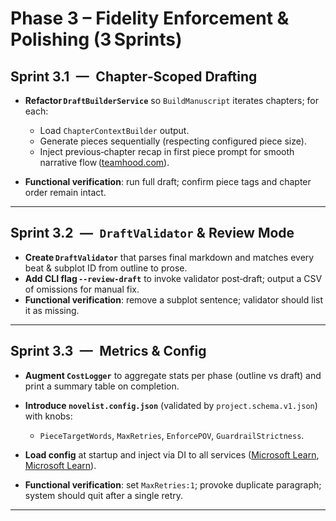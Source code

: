 # Phase 3 – Fidelity Enforcement & Polishing (3 Sprints)

## Sprint 3.1 — Chapter‑Scoped Drafting

* **Refactor `DraftBuilderService`** so `BuildManuscript` iterates chapters; for each:

  * Load `ChapterContextBuilder` output.
  * Generate pieces sequentially (respecting configured piece size).
  * Inject previous‑chapter recap in first piece prompt for smooth narrative flow ([teamhood.com][8]).
* **Functional verification**: run full draft; confirm piece tags and chapter order remain intact.

---

## Sprint 3.2 — `DraftValidator` & Review Mode

* **Create `DraftValidator`** that parses final markdown and matches every beat & subplot ID from outline to prose.
* **Add CLI flag `--review-draft`** to invoke validator post‑draft; output a CSV of omissions for manual fix.
* **Functional verification**: remove a subplot sentence; validator should list it as missing.

---

## Sprint 3.3 — Metrics & Config

* **Augment `CostLogger`** to aggregate stats per phase (outline vs draft) and print a summary table on completion.
* **Introduce `novelist.config.json`** (validated by `project.schema.v1.json`) with knobs:

  * `PieceTargetWords`, `MaxRetries`, `EnforcePOV`, `GuardrailStrictness`.
* **Load config** at startup and inject via DI to all services ([Microsoft Learn][2], [Microsoft Learn][3]).
* **Functional verification**: set `MaxRetries:1`; provoke duplicate paragraph; system should quit after a single retry.

---

[1]: https://learn.microsoft.com/en-us/dotnet/standard/serialization/system-text-json/required-properties?utm_source=chatgpt.com "Require properties for deserialization - .NET | Microsoft Learn"
[2]: https://learn.microsoft.com/en-us/dotnet/core/extensions/dependency-injection-usage?utm_source=chatgpt.com "Tutorial: Use dependency injection in .NET - Learn Microsoft"
[3]: https://learn.microsoft.com/en-us/dotnet/core/extensions/dependency-injection?utm_source=chatgpt.com "Dependency injection - .NET | Microsoft Learn"
[4]: https://www.easyagile.com/blog/agile-sprint-planning?utm_source=chatgpt.com "The Ultimate Agile Sprint Planning Guide [2024]"
[5]: https://arxiv.org/html/2403.18958v1?utm_source=chatgpt.com "A State-of-the-practice Release-readiness Checklist for Generative ..."
[6]: https://arxiv.org/html/2408.02205v1?utm_source=chatgpt.com "Towards AI-Safety-by-Design: A Taxonomy of Runtime Guardrails in ..."
[7]: https://medium.com/freelancers-hub/i-tested-5-ai-detectors-heres-my-review-about-what-s-the-best-tool-for-2025-35a58eac86c5?utm_source=chatgpt.com "I Tested 30+ AI Detectors. These 9 are Best to Identify Generated Text."
[8]: https://teamhood.com/project-management/sprint-in-project-management/?utm_source=chatgpt.com "Scrum Sprint Project Management: A Detailed Agile Workflow Guide"
